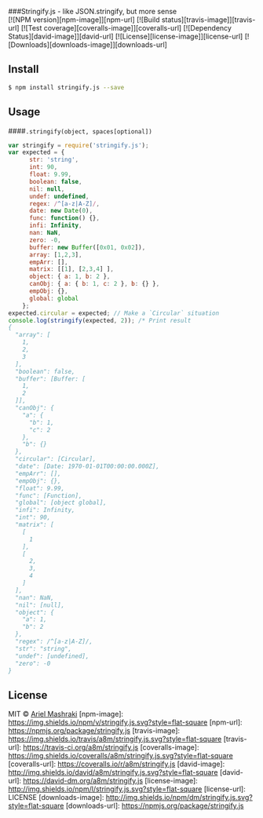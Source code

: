 ###Stringify.js - like JSON.stringify, but more sense  
[![NPM version][npm-image]][npm-url]
[![Build status][travis-image]][travis-url]
[![Test coverage][coveralls-image]][coveralls-url]
[![Dependency Status][david-image]][david-url]
[![License][license-image]][license-url]
[![Downloads][downloads-image]][downloads-url]

## Install

```sh
$ npm install stringify.js --save 
```

## Usage
####`.stringify(object, spaces[optional])`
```js
var stringify = require('stringify.js');
var expected = {
      str: 'string',
      int: 90,
      float: 9.99,
      boolean: false,
      nil: null,
      undef: undefined,
      regex: /^[a-z|A-Z]/,
      date: new Date(0),
      func: function() {},
      infi: Infinity,
      nan: NaN,
      zero: -0,
      buffer: new Buffer([0x01, 0x02]),
      array: [1,2,3],
      empArr: [],
      matrix: [[1], [2,3,4] ],
      object: { a: 1, b: 2 },
      canObj: { a: { b: 1, c: 2 }, b: {} },
      empObj: {},
      global: global
    };
expected.circular = expected; // Make a `Circular` situation
console.log(stringify(expected, 2)); /* Print result
{
  "array": [
    1,
    2,
    3
  ],
  "boolean": false,
  "buffer": [Buffer: [
    1,
    2
  ]],
  "canObj": {
    "a": {
      "b": 1,
      "c": 2
    },
    "b": {}
  },
  "circular": [Circular],
  "date": [Date: 1970-01-01T00:00:00.000Z],
  "empArr": [],
  "empObj": {},
  "float": 9.99,
  "func": [Function],
  "global": [object global],
  "infi": Infinity,
  "int": 90,
  "matrix": [
    [
      1
    ],
    [
      2,
      3,
      4
    ]
  ],
  "nan": NaN,
  "nil": [null],
  "object": {
    "a": 1,
    "b": 2
  },
  "regex": /^[a-z|A-Z]/,
  "str": "string",
  "undef": [undefined],
  "zero": -0
}
```

## License

MIT © [Ariel Mashraki](https://github.com/a8m)
[npm-image]: https://img.shields.io/npm/v/stringify.js.svg?style=flat-square
[npm-url]: https://npmjs.org/package/stringify.js
[travis-image]: https://img.shields.io/travis/a8m/stringify.js.svg?style=flat-square
[travis-url]: https://travis-ci.org/a8m/stringify.js
[coveralls-image]: https://img.shields.io/coveralls/a8m/stringify.js.svg?style=flat-square
[coveralls-url]: https://coveralls.io/r/a8m/stringify.js
[david-image]: http://img.shields.io/david/a8m/stringify.js.svg?style=flat-square
[david-url]: https://david-dm.org/a8m/stringify.js
[license-image]: http://img.shields.io/npm/l/stringify.js.svg?style=flat-square
[license-url]: LICENSE
[downloads-image]: http://img.shields.io/npm/dm/stringify.js.svg?style=flat-square
[downloads-url]: https://npmjs.org/package/stringify.js
